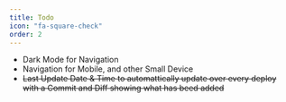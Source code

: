 ```yaml
---
title: Todo
icon: "fa-square-check"
order: 2
---
```


- Dark Mode for Navigation
- Navigation for Mobile, and other Small Device
- ~~Last Update Date & Time to automattically update over every deploy with a Commit and Diff showing what has beed added~~
